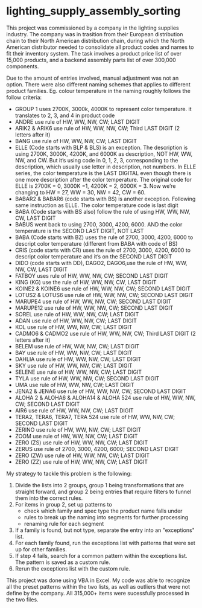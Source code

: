 # lighting_supply_assembly_sorting

This project was commissioned by a company in the lighting supplies industry.  The company was in trasition from their European distribution chain to their North American distribution chain, during which the North American distributor needed to consolidate all product codes and names to fit their inventory system.  The task involves a product price list of over 15,000 products, and a backend assembly parts list of over 300,000 components. 

Due to the amount of entries involved, manual adjustment was not an option.  There were also different naming schemes that applies to different product families.  Eg. colour temperature in the naming roughly follows the follow criteria:
-   GROUP 1 uses 2700K, 3000k, 4000K to represent color temperature. it translates to 2, 3, and 4 in product code
-   ANDRE use rule of HW, WW, NW, CW; LAST DIGIT
-   ARIK2 & ARIK6 use rule of HW, WW, NW, CW; Third LAST DIGIT (2 letters after it)
-   BANG use rule of HW, WW, NW, CW; LAST DIGIT
-   ELLE (Code starts with BLP & BLS) is an exception. The description is using 2700K, 3000K, 4200K, and 6000K as description, NOT HW, WW, NW, and CW. But it’s using code in 0, 1, 2, 3, corresponding to the description, which usually use letter in description, not numbers. In ELLE series, the color temperature is the LAST DIGITAL even though there is one more description after the color temperature. The original code for ELLE is 2700K = 0, 3000K =1, 4200K = 2, 6000K = 3. Now we’re changing to HW = 27, WW = 30, NW = 42, CW = 60.
-   BABAR2 & BABAR6 (code starts with BS) is another exception. Following same instruction as ELLE. The color temperature code is last digit
-   BABA (Code starts with BS also) follow the rule of using HW, WW, NW, CW, LAST DIGIT
-   BABUS went back to using 2700, 3000, 4200, 6000. AND the color temperature is the SECOND LAST DIGIT, NOT LAST
-   BABA (Code starts with BZ) uses the rule of 2700, 3000, 4200, 6000 to descript color temperature (different from BABA with code of BS)
-   CRIS (code starts with CR) uses the rule of 2700, 3000, 4200, 6000 to descript color temperature and it’s on the SECOND LAST DIGIT
-   DIDO (code starts with DD), DAGO2, DAGO6,use the rule of HW, WW, NW, CW, LAST DIGIT
-   FATBOY uses rule of HW, WW, NW, CW; SECOND LAST DIGIT
-   KING (KG) use the rule of HW, WW, NW, CW, LAST DIGIT
-   KOINE2 & KOINE6 use rule of HW, WW, NW, CW; SECOND LAST DIGIT
-   LOTUS2 & LOTUS6 use rule of HW, WW, NW, CW; SECOND LAST DIGIT
-   MARUPE4 use rule of HW, WW, NW, CW; SECOND LAST DIGIT
-   MARUPE12 use rule of HW, WW, NW, CW; SECOND LAST DIGIT
-   SOREL use rule of HW, WW, NW, CW; LAST DIGIT
-   ADAN use rule of HW, WW, NW, CW; LAST DIGIT
-   KOL use rule of HW, WW, NW, CW; LAST DIGIT
-   CADMO6 & CADMO2 use rule of HW, WW, NW, CW; Third LAST DIGIT (2 letters after it)
-   BELEM use rule of HW, WW, NW, CW; LAST DIGIT
-   BAY use rule of HW, WW, NW, CW; LAST DIGIT
-   DAHLIA use rule of HW, WW, NW, CW; LAST DIGIT
-   SKY use rule of HW, WW, NW, CW; LAST DIGIT
-   SELENE use rule of HW, WW, NW, CW; LAST DIGIT
-   TYLA use rule of HW, WW, NW, CW; SECOND LAST DIGIT
-   UMA use rule of HW, WW, NW, CW; LAST DIGIT
-   JENA2 & JENA6 use rule of HW, WW, NW, CW; SECOND LAST DIGIT
-   ALOHA 2 & ALOHA6 & ALOHA14 & ALOHA 524 use rule of HW, WW, NW, CW; SECOND LAST DIGIT
-   AIR6 use rule of HW, WW, NW, CW; LAST DIGIT
-   TERA2, TERA6, TERA7, TERA 524 use rule of HW, WW, NW, CW; SECOND LAST DIGIT
-   ZERINO use rule of HW, WW, NW, CW; LAST DIGIT
-   ZOOM use rule of HW, WW, NW, CW; LAST DIGIT
-   ZERO (ZS) use rule of HW, WW, NW, CW; LAST DIGIT
-   ZERUS use rule of 2700, 3000, 4200, 6000; SECOND LAST DIGIT
-   ZERO (ZW) use rule of HW, WW, NW, CW; LAST DIGIT
-   ZERO (ZZ) use rule of HW, WW, NW, CW; LAST DIGIT

My strategy to tackle this problem is the following:
1. Divide the lists into 2 groups, group 1 being transformations that are straight forward, and group 2 being entries that require filters to funnel them into the correct rules.
2. For items in group 2, set up patterns to 
     - check which family and spec type the product name falls under
	 - rules to break up the naming into segments for further processing
	 - renaming rule for each segment 
3. If a family is found, but not type, separate the entry into an "exceptions" list.
4. For each family found, run the exceptions list with patterns that were set up for other families.  
5. If step 4 fails, search for a common pattern within the exceptions list.  The pattern is saved as a custom rule.
6. Rerun the exceptions list with the custom rule.

This project was done using VBA in Excel.  My code was able to recognize all the preset patterns within the two lists, as well as outliers that were not define by the company.  All 315,000+ items were sucessfully processed in the two files.
